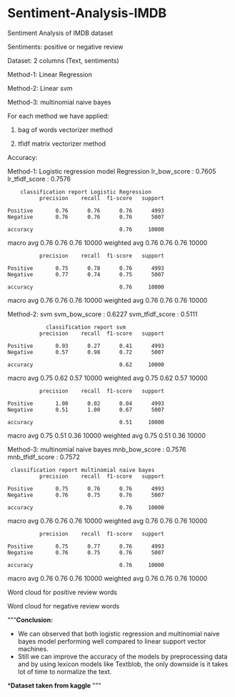 # Sentiment-Analysis-IMDB
Sentiment Analysis of IMDB dataset 

Sentiments: positive or negative review

Dataset:
2 columns (Text, sentiments)


Method-1: Linear Regression

Method-2: Linear svm

Method-3: multinomial naive bayes

For each method we have applied:

1. bag of words vectorizer method


2. tfidf matrix vectorizer method


Accuracy:

Method-1: Logistic regression model
 Regression
lr_bow_score : 0.7605
lr_tfidf_score : 0.7576

        classification report Logistic Regression
              precision    recall  f1-score   support

    Positive       0.76      0.76      0.76      4993
    Negative       0.76      0.76      0.76      5007

    accuracy                           0.76     10000
   macro avg       0.76      0.76      0.76     10000
weighted avg       0.76      0.76      0.76     10000

              precision    recall  f1-score   support

    Positive       0.75      0.78      0.76      4993
    Negative       0.77      0.74      0.75      5007

    accuracy                           0.76     10000
   macro avg       0.76      0.76      0.76     10000
weighted avg       0.76      0.76      0.76     10000

Method-2: svm
svm_bow_score : 0.6227
svm_tfidf_score : 0.5111

                classification report svm
              precision    recall  f1-score   support

    Positive       0.93      0.27      0.41      4993
    Negative       0.57      0.98      0.72      5007

    accuracy                           0.62     10000
   macro avg       0.75      0.62      0.57     10000
weighted avg       0.75      0.62      0.57     10000

              precision    recall  f1-score   support

    Positive       1.00      0.02      0.04      4993
    Negative       0.51      1.00      0.67      5007

    accuracy                           0.51     10000
   macro avg       0.75      0.51      0.36     10000
weighted avg       0.75      0.51      0.36     10000


Method-3: multinomial naive bayes
mnb_bow_score : 0.7576
mnb_tfidf_score : 0.7572

     classification report multinomial naive bayes
              precision    recall  f1-score   support

    Positive       0.75      0.76      0.76      4993
    Negative       0.76      0.75      0.76      5007

    accuracy                           0.76     10000
   macro avg       0.76      0.76      0.76     10000
weighted avg       0.76      0.76      0.76     10000

              precision    recall  f1-score   support

    Positive       0.75      0.77      0.76      4993
    Negative       0.76      0.75      0.76      5007

    accuracy                           0.76     10000
   macro avg       0.76      0.76      0.76     10000
weighted avg       0.76      0.76      0.76     10000


Word cloud for positive review words

Word cloud for negative review words

"""**Conclusion:**
* We can observed that both logistic regression and multinomial naive bayes model performing well compared to linear support vector  machines.
* Still we can improve the accuracy of the models by preprocessing data and by using lexicon models like Textblob, 
the only downside is it takes lot of time to normalize the text.


***Dataset taken from kaggle**
"""
